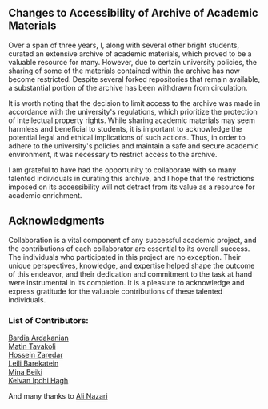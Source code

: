 ## Changes to Accessibility of Archive of Academic Materials

Over a span of three years, I, along with several other bright students, curated an extensive archive of academic materials, which proved to be a valuable resource for many. However, due to certain university policies, the sharing of some of the materials contained within the archive has now become restricted. Despite several forked repositories that remain available, a substantial portion of the archive has been withdrawn from circulation.

It is worth noting that the decision to limit access to the archive was made in accordance with the university's regulations, which prioritize the protection of intellectual property rights. While sharing academic materials may seem harmless and beneficial to students, it is important to acknowledge the potential legal and ethical implications of such actions. Thus, in order to adhere to the university's policies and maintain a safe and secure academic environment, it was necessary to restrict access to the archive.

I am grateful to have had the opportunity to collaborate with so many talented individuals in curating this archive, and I hope that the restrictions imposed on its accessibility will not detract from its value as a resource for academic enrichment.

## Acknowledgments

Collaboration is a vital component of any successful academic project, and the contributions of each collaborator are essential to its overall success. The individuals who participated in this project are no exception. Their unique perspectives, knowledge, and expertise helped shape the outcome of this endeavor, and their dedication and commitment to the task at hand were instrumental in its completion. It is a pleasure to acknowledge and express gratitude for the valuable contributions of these talented individuals.

### List of Contributors:

[Bardia Ardakanian](https://github.com/bardia-ardakanian)<br>
[Matin Tavakoli](https://github.com/MatinTavakoli)<br>
[Hossein Zaredar](https://github.com/HosseinZaredar)<br>
[Leili Barekatein](https://github.com/leilibrk)<br>
[Mina Beiki](https://github.com/mina-beiki)<br>
[Keivan Ipchi Hagh](https://github.com/keivanipchihagh)<br>

And many thanks to [Ali Nazari](https://github.com/AliNazariii)
